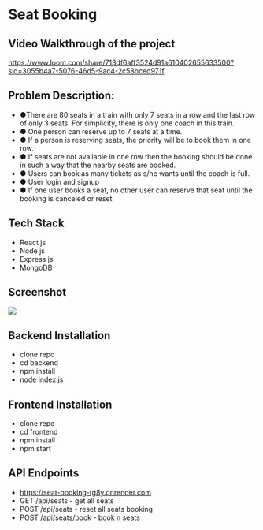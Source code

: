 # Seat Booking

## Video Walkthrough of the project
https://www.loom.com/share/713df6aff3524d91a610402655633500?sid=3055b4a7-5076-46d5-9ac4-2c58bced971f

## Problem Description:
- ●There are 80 seats in a train with only 7 seats in a row and the last row of only 3
seats. For simplicity, there is only one coach in this train.
- ● One person can reserve up to 7 seats at a time.
- ● If a person is reserving seats, the priority will be to book them in one row.
- ● If seats are not available in one row then the booking should be done in such a way
that the nearby seats are booked.
- ● Users can book as many tickets as s/he wants until the coach is full.
- ● User login and signup
- ● If one user books a seat, no other user can reserve that seat until the booking is
canceled or reset

## Tech Stack
- React js
- Node js
- Express js
- MongoDB

## Screenshot
<img src="![Screenshot (4)](https://github.com/user-attachments/assets/f876817c-d542-4609-83d1-3648d95e4982)
" />

## Backend Installation
- clone repo
- cd backend
- npm install
- node index.js

## Frontend Installation
- clone repo
- cd frontend
- npm install
- npm start

## API Endpoints
- https://seat-booking-tg8y.onrender.com
- GET /api/seats - get all seats
- POST /api/seats - reset all seats booking
- POST /api/seats/book - book n seats
  
